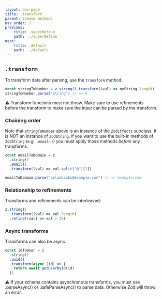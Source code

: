 ```yaml
---
layout: doc-page
title: .transform
parent: Schema methods
nav_order: 7
previous:
    title: .superRefine
    path: ../superRefine
next:
    title: .default
    path: ../default
---
```


## `.transform`

To transform data after parsing, use the `transform` method.

```ts
const stringToNumber = z.string().transform((val) => myString.length)
stringToNumber.parse("string") // => 6
```

⚠️ Transform functions must not throw. Make sure to use refinements before the transform to make sure the input can be parsed by the transform.

### Chaining order

Note that `stringToNumber` above is an instance of the `ZodEffects` subclass. It is NOT an instance of `ZodString`. If you want to use the built-in methods of `ZodString` (e.g. `.email()`) you must apply those methods _before_ any transforms.

```ts
const emailToDomain = z
  .string()
  .email()
  .transform((val) => val.split("@")[1])

emailToDomain.parse("colinhacks@example.com") // => example.com
```

### Relationship to refinements

Transforms and refinements can be interleaved:

```ts
z.string()
  .transform((val) => val.length)
  .refine((val) => val > 25)
```

### Async transforms

Transforms can also be async.

```ts
const IdToUser = z
  .string()
  .uuid()
  .transform(async (id) => {
    return await getUserById(id)
  })
```

⚠️ If your schema contains asynchronous transforms, you must use .parseAsync() or .safeParseAsync() to parse data. Otherwise Zod will throw an error.